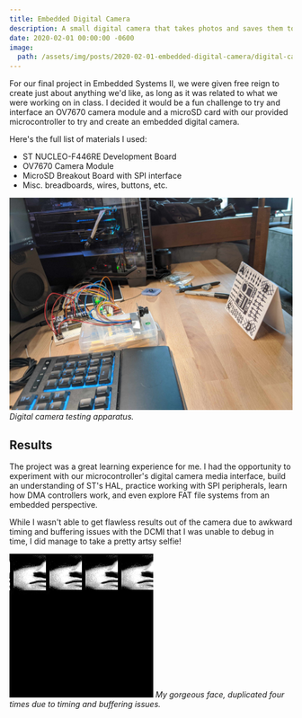 ```yaml
---
title: Embedded Digital Camera
description: A small digital camera that takes photos and saves them to an SD card.
date: 2020-02-01 00:00:00 -0600
image:
  path: /assets/img/posts/2020-02-01-embedded-digital-camera/digital-camera.jpg
---
```


For our final project in Embedded Systems II, we were given free reign to create just about anything we'd like, as long as it was related to what we were working on in class. I decided it would be a fun challenge to try and interface an OV7670 camera module and a microSD card with our provided microcontroller to try and create an embedded digital camera.

Here's the full list of materials I used:

- ST NUCLEO-F446RE Development Board
- OV7670 Camera Module
- MicroSD Breakout Board with SPI interface
- Misc. breadboards, wires, buttons, etc.

![](/assets/img/posts/2020-02-01-embedded-digital-camera/digital-camera-test.jpg)
_Digital camera testing apparatus._

## Results

The project was a great learning experience for me. I had the opportunity to experiment with our microcontroller's digital camera media interface, build an understanding of ST's HAL, practice working with SPI peripherals, learn how DMA controllers work, and even explore FAT file systems from an embedded perspective.

While I wasn't able to get flawless results out of the camera due to awkward timing and buffering issues with the DCMI that I was unable to debug in time, I did manage to take a pretty artsy selfie!

![](/assets/img/posts/2020-02-01-embedded-digital-camera/digital-camera-photo.jpg)
_My gorgeous face, duplicated four times due to timing and buffering issues._